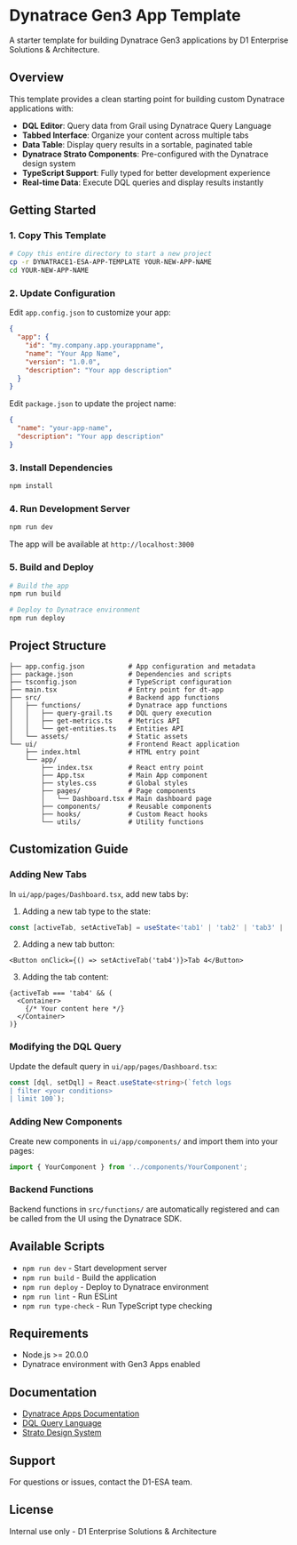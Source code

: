 # Dynatrace Gen3 App Template

A starter template for building Dynatrace Gen3 applications by D1 Enterprise Solutions & Architecture.

## Overview

This template provides a clean starting point for building custom Dynatrace applications with:

- **DQL Editor**: Query data from Grail using Dynatrace Query Language
- **Tabbed Interface**: Organize your content across multiple tabs
- **Data Table**: Display query results in a sortable, paginated table
- **Dynatrace Strato Components**: Pre-configured with the Dynatrace design system
- **TypeScript Support**: Fully typed for better development experience
- **Real-time Data**: Execute DQL queries and display results instantly

## Getting Started

### 1. Copy This Template

```bash
# Copy this entire directory to start a new project
cp -r DYNATRACE1-ESA-APP-TEMPLATE YOUR-NEW-APP-NAME
cd YOUR-NEW-APP-NAME
```

### 2. Update Configuration

Edit `app.config.json` to customize your app:

```json
{
  "app": {
    "id": "my.company.app.yourappname",
    "name": "Your App Name",
    "version": "1.0.0",
    "description": "Your app description"
  }
}
```

Edit `package.json` to update the project name:

```json
{
  "name": "your-app-name",
  "description": "Your app description"
}
```

### 3. Install Dependencies

```bash
npm install
```

### 4. Run Development Server

```bash
npm run dev
```

The app will be available at `http://localhost:3000`

### 5. Build and Deploy

```bash
# Build the app
npm run build

# Deploy to Dynatrace environment
npm run deploy
```

## Project Structure

```
├── app.config.json           # App configuration and metadata
├── package.json              # Dependencies and scripts
├── tsconfig.json             # TypeScript configuration
├── main.tsx                  # Entry point for dt-app
├── src/                      # Backend app functions
│   ├── functions/            # Dynatrace app functions
│   │   ├── query-grail.ts    # DQL query execution
│   │   ├── get-metrics.ts    # Metrics API
│   │   └── get-entities.ts   # Entities API
│   └── assets/               # Static assets
└── ui/                       # Frontend React application
    ├── index.html            # HTML entry point
    └── app/
        ├── index.tsx         # React entry point
        ├── App.tsx           # Main App component
        ├── styles.css        # Global styles
        ├── pages/            # Page components
        │   └── Dashboard.tsx # Main dashboard page
        ├── components/       # Reusable components
        ├── hooks/            # Custom React hooks
        └── utils/            # Utility functions
```

## Customization Guide

### Adding New Tabs

In `ui/app/pages/Dashboard.tsx`, add new tabs by:

1. Adding a new tab type to the state:
```typescript
const [activeTab, setActiveTab] = useState<'tab1' | 'tab2' | 'tab3' | 'tab4'>('tab1');
```

2. Adding a new tab button:
```tsx
<Button onClick={() => setActiveTab('tab4')}>Tab 4</Button>
```

3. Adding the tab content:
```tsx
{activeTab === 'tab4' && (
  <Container>
    {/* Your content here */}
  </Container>
)}
```

### Modifying the DQL Query

Update the default query in `ui/app/pages/Dashboard.tsx`:

```typescript
const [dql, setDql] = React.useState<string>(`fetch logs
| filter <your conditions>
| limit 100`);
```

### Adding New Components

Create new components in `ui/app/components/` and import them into your pages:

```typescript
import { YourComponent } from '../components/YourComponent';
```

### Backend Functions

Backend functions in `src/functions/` are automatically registered and can be called from the UI using the Dynatrace SDK.

## Available Scripts

- `npm run dev` - Start development server
- `npm run build` - Build the application
- `npm run deploy` - Deploy to Dynatrace environment
- `npm run lint` - Run ESLint
- `npm run type-check` - Run TypeScript type checking

## Requirements

- Node.js >= 20.0.0
- Dynatrace environment with Gen3 Apps enabled

## Documentation

- [Dynatrace Apps Documentation](https://www.dynatrace.com/support/help/platform/apps)
- [DQL Query Language](https://www.dynatrace.com/support/help/platform/grail/dynatrace-query-language)
- [Strato Design System](https://design.dynatrace.com/)

## Support

For questions or issues, contact the D1-ESA team.

## License

Internal use only - D1 Enterprise Solutions & Architecture
